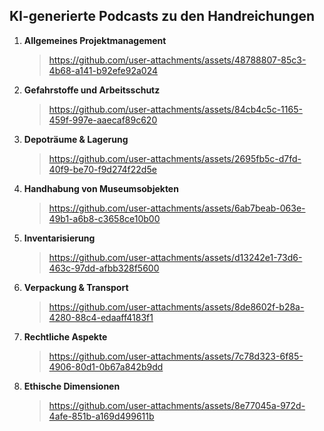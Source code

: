## KI-generierte Podcasts zu den Handreichungen
1. **Allgemeines Projektmanagement**
   > https://github.com/user-attachments/assets/48788807-85c3-4b68-a141-b92efe92a024
2. **Gefahrstoffe und Arbeitsschutz**
   > https://github.com/user-attachments/assets/84cb4c5c-1165-459f-997e-aaecaf89c620
3. **Depoträume & Lagerung**
   > https://github.com/user-attachments/assets/2695fb5c-d7fd-40f9-be70-f9d274f22d5e
4. **Handhabung von Museumsobjekten**
   > https://github.com/user-attachments/assets/6ab7beab-063e-49b1-a6b8-c3658ce10b00
5. **Inventarisierung**
   > https://github.com/user-attachments/assets/d13242e1-73d6-463c-97dd-afbb328f5600
6. **Verpackung & Transport**
   > https://github.com/user-attachments/assets/8de8602f-b28a-4280-88c4-edaaff4183f1
7. **Rechtliche Aspekte**
   > https://github.com/user-attachments/assets/7c78d323-6f85-4906-80d1-0b67a842b9dd
8. **Ethische Dimensionen**
   > https://github.com/user-attachments/assets/8e77045a-972d-4afe-851b-a169d499611b

